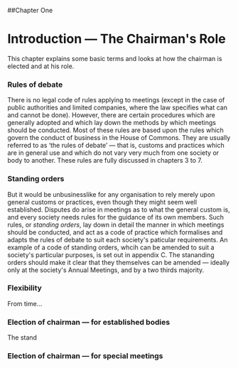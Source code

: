 ##Chapter One
# Introduction — The Chairman's Role

This chapter explains some basic terms and looks at how the chairman is elected and at his role.

### Rules of debate
There is no legal code of rules applying to meetings (except in the case of public authorities and limited companies, where the law specifies what can and cannot be done). However, there are certain procedures which are generally adopted and which lay down the methods by which meetings should be conducted. Most of these rules are based upon the rules which govern the conduct of business in the House of Commons. They are usually referred to as ‘the rules of debate’ — that is, customs and practices which are in general use and which do not vary very much from one society or body to another. These rules are fully discussed in chapters 3 to 7.

### Standing orders
But it would be unbusinesslike for any organisation to rely merely upon general customs or practices, even though they might seem well established. Disputes do arise in meetings as to what the general custom is, and every society needs rules for the guidance of its own members. Such rules, or *standing orders*, lay down in detail the manner in which meetings should be conducted, and act as a code of practice which formalises and adapts the rules of debate to suit each society's paticular requirements. An example of a code of standing orders, whcih can be amended to suit a society's particular purposes, is set out in appendix C. The stananding orders should make it clear that they themselves can be amended — ideally only at the society's Annual Meetings, and by a two thirds majority. 

### Flexibility
From time...

### Election of chairman — for established bodies
The stand

### Election of chairman — for special meetings
